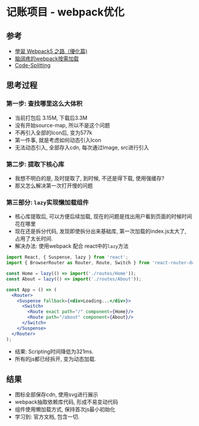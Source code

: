 # 记账项目 - webpack优化

## 参考

* [學習 Webpack5 之路（優化篇)](https://iter01.com/614277.html)
* [脑阔疼的webpack按需加载](https://juejin.cn/post/6844903718387875847)
* [Code-Splitting](https://reactjs.org/docs/code-splitting.html#code-splitting)

## 思考过程

### 第一步: 查找哪里这么大体积

* 当前打包后 3.15M, 下载后3.3M
* 没有开始source-map, 所以不是这个问题
* 不再引入全部的Icon后, 变为577k
* 第一件事, 就是考虑如何动态引入Icon
* 无法动态引入, 全部存入cdn, 每次通过Image, src进行引入

### 第二步: 提取下核心库

* 我想不明白的是, 及时提取了, 到时候, 不还是得下载, 使用强缓存?
* 那又怎么解决第一次打开慢的问题

### 第三部分: `lazy`实现懒加载组件

* 核心库提取后, 可以方便后续加载, 现在的问题是找出用户看到页面的时候时间花在哪里
* 现在还是拆分代码, 发现即使拆分出来基础库, 第一次加载的index.js太大了, 占用了太长时间.
* 解决办法: 使用webpack 配合 react中的`lazy`方法

```jsx
import React, { Suspense, lazy } from 'react';
import { BrowserRouter as Router, Route, Switch } from 'react-router-dom';

const Home = lazy(() => import('./routes/Home'));
const About = lazy(() => import('./routes/About'));

const App = () => (
  <Router>
    <Suspense fallback={<div>Loading...</div>}>
      <Switch>
        <Route exact path="/" component={Home}/>
        <Route path="/about" component={About}/>
      </Switch>
    </Suspense>
  </Router>
);
```

* 结果: Scripting时间降低为321ms.
* 所有的js都已经拆开, 变为动态加载.

## 结果

* 图标全部保存cdn, 使用svg进行展示
* webpack抽取依赖库代码, 形成不易变动代码
* 组件使用懒加载方式, 保持首次js最小初始化
* 学习到: 官方文档, 包含一切.
